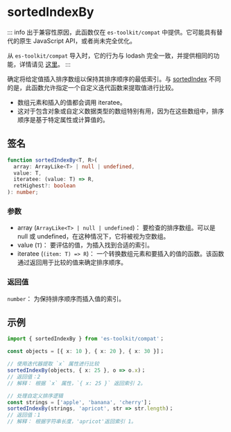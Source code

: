 # sortedIndexBy

::: info
出于兼容性原因，此函数仅在 `es-toolkit/compat` 中提供。它可能具有替代的原生 JavaScript API，或者尚未完全优化。

从 `es-toolkit/compat` 导入时，它的行为与 lodash 完全一致，并提供相同的功能，详情请见 [这里](../../../compatibility.md)。
:::

确定将给定值插入排序数组以保持其排序顺序的最低索引。与 [sortedIndex](./sortedIndex.md) 不同的是，此函数允许指定一个自定义迭代函数来提取值进行比较。

- 数组元素和插入的值都会调用 iteratee。
- 这对于包含对象或自定义数据类型的数组特别有用，因为在这些数组中，排序顺序是基于特定属性或计算值的。

## 签名

```typescript
function sortedIndexBy<T, R>(
  array: ArrayLike<T> | null | undefined,
  value: T,
  iteratee: (value: T) => R,
  retHighest?: boolean
): number;
```

### 参数

- array (`ArrayLike<T> | null | undefined`)：
  要检查的排序数组。可以是 null 或 undefined，在这种情况下，它将被视为空数组。
- value (`T`)：
  要评估的值，为插入找到合适的索引。
- iteratee (`(item: T) => R`)：
  一个转换数组元素和要插入的值的函数。该函数通过返回用于比较的值来确定排序顺序。

### 返回值

`number`： 为保持排序顺序而插入值的索引。

## 示例

```typescript
import { sortedIndexBy } from 'es-toolkit/compat'；

const objects = [{ x: 10 }, { x: 20 }, { x: 30 }]；

// 使用迭代器提取 `x` 属性进行比较
sortedIndexBy(objects, { x: 25 }, o => o.x)；
// 返回值：2
// 解释： 根据 `x` 属性，`{ x: 25 }` 返回索引 2。

// 处理自定义排序逻辑
const strings = ['apple', 'banana', 'cherry']；
sortedIndexBy(strings, 'apricot', str => str.length)；
// 返回值：1
// 解释： 根据字符串长度，'apricot'返回索引 1。
```
